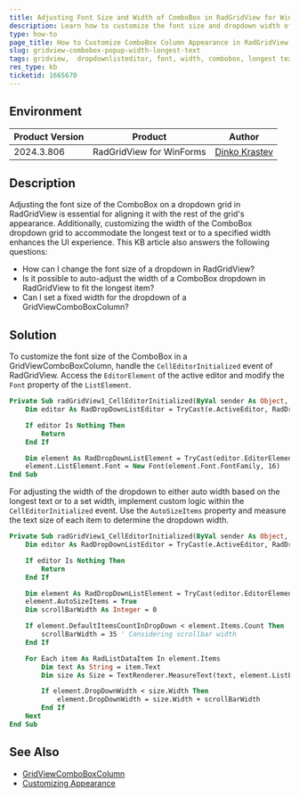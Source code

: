```yaml
---
title: Adjusting Font Size and Width of ComboBox in RadGridView for WinForms
description: Learn how to customize the font size and dropdown width of a ComboBox column in RadGridView for WinForms to match your UI requirements.
type: how-to
page_title: How to Customize ComboBox Column Appearance in RadGridView for WinForms
slug: gridview-combobox-popup-width-longest-text
tags: gridview,  dropdownlisteditor, font, width, combobox, longest text
res_type: kb
ticketid: 1665670
---
```


## Environment

|Product Version|Product|Author|
|----|----|----|
|2024.3.806|RadGridView for WinForms|[Dinko Krastev](https://www.telerik.com/blogs/author/dinko-krastev)|

## Description

Adjusting the font size of the ComboBox on a dropdown grid in RadGridView is essential for aligning it with the rest of the grid's appearance. Additionally, customizing the width of the ComboBox dropdown grid to accommodate the longest text or to a specified width enhances the UI experience. This KB article also answers the following questions:
- How can I change the font size of a dropdown in RadGridView?
- Is it possible to auto-adjust the width of a ComboBox dropdown in RadGridView to fit the longest item?
- Can I set a fixed width for the dropdown of a GridViewComboBoxColumn?

## Solution

To customize the font size of the ComboBox in a GridViewComboBoxColumn, handle the `CellEditorInitialized` event of RadGridView. Access the `EditorElement` of the active editor and modify the `Font` property of the `ListElement`.

```vb
Private Sub radGridView1_CellEditorInitialized(ByVal sender As Object, ByVal e As GridViewCellEventArgs)
    Dim editor As RadDropDownListEditor = TryCast(e.ActiveEditor, RadDropDownListEditor)

    If editor Is Nothing Then
        Return
    End If

    Dim element As RadDropDownListElement = TryCast(editor.EditorElement, RadDropDownListEditorElement)
    element.ListElement.Font = New Font(element.Font.FontFamily, 16)
End Sub
```

For adjusting the width of the dropdown to either auto width based on the longest text or to a set width, implement custom logic within the `CellEditorInitialized` event. Use the `AutoSizeItems` property and measure the text size of each item to determine the dropdown width.

```vb
Private Sub radGridView1_CellEditorInitialized(ByVal sender As Object, ByVal e As GridViewCellEventArgs)
    Dim editor As RadDropDownListEditor = TryCast(e.ActiveEditor, RadDropDownListEditor)

    If editor Is Nothing Then
        Return
    End If

    Dim element As RadDropDownListElement = TryCast(editor.EditorElement, RadDropDownListEditorElement)
    element.AutoSizeItems = True
    Dim scrollBarWidth As Integer = 0

    If element.DefaultItemsCountInDropDown < element.Items.Count Then
        scrollBarWidth = 35 ' Considering scrollbar width
    End If

    For Each item As RadListDataItem In element.Items
        Dim text As String = item.Text
        Dim size As Size = TextRenderer.MeasureText(text, element.ListElement.Font)

        If element.DropDownWidth < size.Width Then
            element.DropDownWidth = size.Width + scrollBarWidth
        End If
    Next
End Sub
```


## See Also

- [GridViewComboBoxColumn](https://docs.telerik.com/devtools/winforms/controls/gridview/columns/column-types/gridviewcomboboxcolumn)
- [Customizing Appearance](https://docs.telerik.com/devtools/winforms/controls/gridview/styling-and-appearance/styling-and-appearance)

